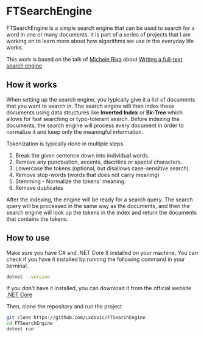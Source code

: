 # FTSearchEngine

FTSearchEngine is a simple search engine that can be used to search for a word 
in one or many documents. It is part of a series of projects that I am working
on to learn more about how algorithms we use in the everyday life works.

This work is based on the talk of [Michele Riva](https://github.com/micheleriva) 
about [Writing a full-text search engine](https://www.youtube.com/watch?v=amSuoBKG1Ns)

## How it works

When setting up the search engine, you typically give it a list of documents
that you want to search in. The search engine will then index these documents
using data structures like **Inverted Index** or **Bk-Tree** which allows for fast
searching or typo-tolerant search. Before indexing the documents, the search engine will process every
document in order to normalize it and keep only the meaningful information. 

Tokenization is typically done in multiple steps.

1. Break the given sentence down into individual words.
2. Remove any punctuation, accents, diacritics or special characters.
3. Lowercase the tokens (optional, but disallows case-sensitive search).
4. Remove stop-words (words that does not carry meaning)
5. Stemming - Normalize the tokens' meaning.
6. Remove duplicates

After the indexing, the engine will be ready for a search query. The search
query will be processed in the same way as the documents, and then the search
engine will look up the tokens in the index and return the documents that
contains the tokens.

## How to use

Make sure you have C# and .NET Core 8 installed on your machine. You can check
if you have it installed by running the following command in your terminal.

```sh
dotnet --version
```

If you don't have it installed, you can download it from the official website
[.NET Core](https://dotnet.microsoft.com/download)

Then, clone the repository and run the project

```sh
git clone https://github.com/Lxdovic/FTSearchEngine
cd FTSearchEngine
dotnet run
```
